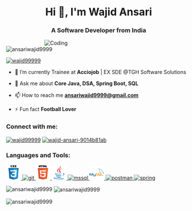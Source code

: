 <h1 align="center">Hi 👋, I'm Wajid Ansari</h1>
<h3 align="center">A Software Developer from India</h3>
<img align="right" alt="Coding" width="400" src="https://th.bing.com/th/id/OIP.DrQ9r0UM3pZwCrGXo-8d6QHaEI?pid=ImgDet&rs=1">

<p align="left"> <img src="https://komarev.com/ghpvc/?username=ansariwajid9999&label=Profile%20views&color=0e75b6&style=flat" alt="ansariwajid9999" /> </p>

<p align="left"> <a href="https://twitter.com/wajid99999" target="blank"><img src="https://img.shields.io/twitter/follow/wajid99999?logo=twitter&style=for-the-badge" alt="wajid99999" /></a> </p>

- 🔭 I’m currently Trainee at **Acciojob** | EX SDE @TGH Software Solutions

- 💬 Ask me about **Core Java, DSA, Spring Boot, SQL**

- 📫 How to reach me **ansariwajid9999@gmail.com**

- ⚡ Fun fact **Football Lover**

<h3 align="left">Connect with me:</h3>
<p align="left">
<a href="https://twitter.com/wajid99999" target="blank"><img align="center" src="https://raw.githubusercontent.com/rahuldkjain/github-profile-readme-generator/master/src/images/icons/Social/twitter.svg" alt="wajid99999" height="30" width="40" /></a>
<a href="https://linkedin.com/in/wajid-ansari-9014b81ab" target="blank"><img align="center" src="https://raw.githubusercontent.com/rahuldkjain/github-profile-readme-generator/master/src/images/icons/Social/linked-in-alt.svg" alt="wajid-ansari-9014b81ab" height="30" width="40" /></a>
</p>

<h3 align="left">Languages and Tools:</h3>
<p align="left"> <a href="https://www.w3schools.com/css/" target="_blank" rel="noreferrer"> <img src="https://raw.githubusercontent.com/devicons/devicon/master/icons/css3/css3-original-wordmark.svg" alt="css3" width="40" height="40"/> </a> <a href="https://git-scm.com/" target="_blank" rel="noreferrer"> <img src="https://www.vectorlogo.zone/logos/git-scm/git-scm-icon.svg" alt="git" width="40" height="40"/> </a> <a href="https://www.w3.org/html/" target="_blank" rel="noreferrer"> <img src="https://raw.githubusercontent.com/devicons/devicon/master/icons/html5/html5-original-wordmark.svg" alt="html5" width="40" height="40"/> </a> <a href="https://www.java.com" target="_blank" rel="noreferrer"> <img src="https://raw.githubusercontent.com/devicons/devicon/master/icons/java/java-original.svg" alt="java" width="40" height="40"/> </a> <a href="https://www.microsoft.com/en-us/sql-server" target="_blank" rel="noreferrer"> <img src="https://www.svgrepo.com/show/303229/microsoft-sql-server-logo.svg" alt="mssql" width="40" height="40"/> </a> <a href="https://www.mysql.com/" target="_blank" rel="noreferrer"> <img src="https://raw.githubusercontent.com/devicons/devicon/master/icons/mysql/mysql-original-wordmark.svg" alt="mysql" width="40" height="40"/> </a> <a href="https://postman.com" target="_blank" rel="noreferrer"> <img src="https://www.vectorlogo.zone/logos/getpostman/getpostman-icon.svg" alt="postman" width="40" height="40"/> </a> <a href="https://spring.io/" target="_blank" rel="noreferrer"> <img src="https://www.vectorlogo.zone/logos/springio/springio-icon.svg" alt="spring" width="40" height="40"/> </a> </p>

<p><img align="left" src="https://github-readme-stats.vercel.app/api/top-langs?username=ansariwajid9999&show_icons=true&locale=en&layout=compact" alt="ansariwajid9999" /></p>

<p>&nbsp;<img align="center" src="https://github-readme-stats.vercel.app/api?username=ansariwajid9999&show_icons=true&locale=en" alt="ansariwajid9999" /></p>

<p><img align="center" src="https://github-readme-streak-stats.herokuapp.com/?user=ansariwajid9999&" alt="ansariwajid9999" /></p>
